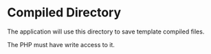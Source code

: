 # Compiled Directory

The application will use this directory to save template compiled files.

The PHP must have write access to it.